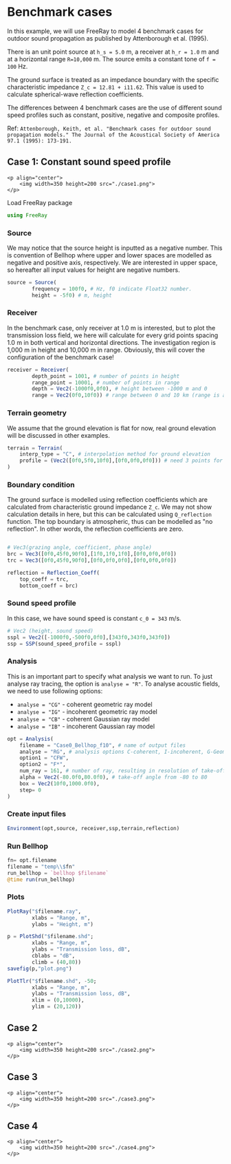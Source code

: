 # Benchmark cases

In this example, we will use FreeRay to model 4 benchmark cases for outdoor sound propagation as published by Attenborough et al. (1995).


There is an unit point source at ``h_s = 5.0`` m, a receiver at ``h_r = 1.0`` m and at a horizontal range ``R=10,000`` m. The source emits a constant tone of ``f = 100`` Hz.

The ground surface is treated as an impedance boundary with the specific characteristic impedance ``Z_c = 12.81 + i11.62``. This value is used to calculate spherical-wave reflection coefficients.

The differences between 4 benchmark cases are the use of different sound speed profiles such as constant, positive, negative and composite profiles.

Ref: `Attenborough, Keith, et al. "Benchmark cases for outdoor sound propagation models." The Journal of the Acoustical Society of America 97.1 (1995): 173-191.`


## Case 1: Constant sound speed profile

```@raw html
<p align="center">
    <img width=350 height=200 src="./case1.png">
</p>
```


Load FreeRay package

```julia
using FreeRay
```

### Source

We may notice that the source height is inputted as a negative number. This is convention of Bellhop where upper and lower spaces are modelled as negative and positive axis, respectively. We are interested in upper space, so hereafter all input values for height are negative numbers.

```julia
source = Source(
        frequency = 100f0, # Hz, f0 indicate Float32 number.
        height = -5f0) # m, height
```

### Receiver

In the benchmark case, only receiver at 1.0 m is interested, but to plot the transmission loss field, we here will calculate for every grid points spacing 1.0 m in both vertical and horizontal directions. The investigation region is 1,000 m in height and 10,000 m in range. Obviously, this will cover the configuration of the benchmark case!

```julia
receiver = Receiver(
        depth_point = 1001, # number of points in height
        range_point = 10001, # number of points in range
        depth = Vec2(-1000f0,0f0), # height between -1000 m and 0
        range = Vec2(0f0,10f0)) # range between 0 and 10 km (range is always in km)
```


### Terrain geometry

We assume that the ground elevation is flat for now, real ground elevation will be discussed in other examples.

```julia
terrain = Terrain(
    interp_type = "C", # interpolation method for ground elevation
    profile = (Vec2([0f0,5f0,10f0],[0f0,0f0,0f0])) # need 3 points for modelling flat terrain
)
```


### Boundary condition

The ground surface is modelled using reflection coefficients which are calculated from characteristic ground impedance ``Z_c``. We may not show calculation details in here, but this can be calculated using `Q_reflection` function. The top boundary is atmospheric, thus can be modelled as "no reflection". In other words, the reflection coefficients are zero.

```julia

# Vec3(grazing angle, coefficient, phase angle)
brc = Vec3([0f0,45f0,90f0],[1f0,1f0,1f0],[0f0,0f0,0f0])
trc = Vec3([0f0,45f0,90f0],[0f0,0f0,0f0],[0f0,0f0,0f0])

reflection = Reflection_Coeff(
    top_coeff = trc,
    bottom_coeff = brc)
```


### Sound speed profile

In this case, we have sound speed is constant ``c_0 = 343`` m/s.

```julia
# Vec2 (height, sound speed)
sspl = Vec2([-1000f0,-500f0,0f0],[343f0,343f0,343f0])
ssp = SSP(sound_speed_profile = sspl)
```

### Analysis

This is an important part to specify what analysis we want to run. To just analyse ray tracing, the option is `analyse = "R"`. To analyse acoustic fields, we need to use following options:

* `analyse = "CG"` - coherent geometric ray model
* `analyse = "IG"` - incoherent geometric ray model
* `analyse = "CB"` - coherent Gaussian ray model
* `analyse = "IB"` - incoherent Gaussian ray model

```julia
opt = Analysis(
    filename = "Case0_Bellhop_f10", # name of output files
    analyse = "RG", # analysis options C-coherent, I-incoherent, G-Geometric ray, B- Gaussian ray.
    option1 = "CFW",
    option2 = "F*",
    num_ray = 161, # number of ray, resulting in resolution of take-off angles
    alpha = Vec2(-80.0f0,80.0f0), # take-off angle from -80 to 80
    box = Vec2(10f0,1000.0f0),
    step= 0
)
```

### Create input files

```julia
Environment(opt,source, receiver,ssp,terrain,reflection)
```


### Run Bellhop

```julia
fn= opt.filename
filename = "temp\\$fn"
run_bellhop = `bellhop $filename`
@time run(run_bellhop)
```

### Plots

```julia
PlotRay("$filename.ray",
        xlabs = "Range, m",
        ylabs = "Height, m")

p = PlotShd("$filename.shd";
        xlabs = "Range, m",
        ylabs = "Transmission loss, dB",
        cblabs = "dB",
        climb = (40,80))
savefig(p,"plot.png")

PlotTlr("$filename.shd", -50;
        xlabs = "Range, m",
        ylabs = "Transmission loss, dB",
        xlim = (0,10000),
        ylim = (20,120))
```


## Case 2

```@raw html
<p align="center">
    <img width=350 height=200 src="./case2.png">
</p>
```

## Case 3

```@raw html
<p align="center">
    <img width=350 height=200 src="./case3.png">
</p>
```

## Case 4


```@raw html
<p align="center">
    <img width=350 height=200 src="./case4.png">
</p>
```
